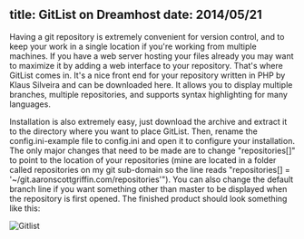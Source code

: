 title: GitList on Dreamhost
date: 2014/05/21
---

Having a git repository is extremely convenient for version control, and to keep your work in a single location if you're working from multiple machines. If you have a web server hosting your files already you may want to maximize it by adding a web interface to your repository. That's where GitList comes in. It's a nice front end for your repository written in PHP by Klaus Silveira and can be downloaded here. It allows you to display multiple branches, multiple repositories, and supports syntax highlighting for many languages.

Installation is also extremely easy, just download the archive and extract it to the directory where you want to place GitList. Then, rename the config.ini-example file to config.ini and open it to configure your installation. The only major changes that need to be made are to change "repositories[]" to point to the location of your repositories (mine are located in a folder called repositories on my git sub-domain so the line reads "repositories[] = '~/git.aaronscottgriffin.com/repositories'"). You can also change the default branch line if you want something other than master to be displayed when the repository is first opened. The finished product should look something like this: 

![Gitlist](images/gitlist1.png)
